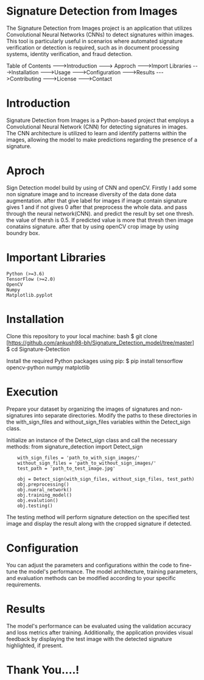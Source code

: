 # Signature Detection from Images

The Signature Detection from Images project is an application that utilizes Convolutional Neural Networks (CNNs) 
to detect signatures within images. This tool is particularly useful in scenarios where automated signature verification 
or detection is required, such as in document processing systems, identity verification, and fraud detection.

Table of Contents
--->Introduction
---> Approch
--->Import Libraries
--->Installation
--->Usage
--->Configuration
--->Results
--->Contributing
--->License
--->Contact

# Introduction
Signature Detection from Images is a Python-based project that employs a Convolutional Neural Network (CNN) for detecting signatures in images. 
The CNN architecture is utilized to learn and identify patterns within the images, 
allowing the model to make predictions regarding the presence of a signature.

# Aproch
Sign Detection model build by using of CNN and openCV. Firstly I add some non signature image and to increase diversity of the data 
done data augmentation. after that give label for images if image contain signature gives 1 and if not gives 0 after that preprocess the whole data.
and pass through the neural network(CNN). and predict the result by set one thresh. the value of thersh is 0.5. If predicted value is more that 
thresh then image conatains signature. after that by using openCV crop image by using boundry box.

# Important Libraries
    Python (>=3.6)
    TensorFlow (>=2.0)
    OpenCV
    Numpy
    Matplotlib.pyplot
    
# Installation
Clone this repository to your local machine:
bash
$ git clone [https://github.com/ankush98-bh/Signature_Detection_model/tree/master]
$ cd Signature-Detection

Install the required Python packages using pip:
$ pip install tensorflow opencv-python numpy matplotlib 

# Execution
  Prepare your dataset by organizing the images of signatures and non-signatures into separate directories. 
  Modify the paths to these directories in the with_sign_files and without_sign_files variables within the Detect_sign class.
  
  Initialize an instance of the Detect_sign class and call the necessary methods:
        from signature_detection import Detect_sign
        
        with_sign_files = 'path_to_with_sign_images/'
        without_sign_files = 'path_to_without_sign_images/'
        test_path = 'path_to_test_image.jpg'
        
        obj = Detect_sign(with_sign_files, without_sign_files, test_path)
        obj.preprocessing()
        obj.nueral_network()
        obj.training_model()
        obj.evalution()
        obj.testing()
        
  The testing method will perform signature detection on the specified test image and display the result along with the cropped signature if detected.

# Configuration
  You can adjust the parameters and configurations within the code to fine-tune the model's performance. 
  The model architecture, training parameters, and evaluation methods can be modified according to your specific requirements.

# Results
  The model's performance can be evaluated using the validation accuracy and loss metrics after training. 
  Additionally, the application provides visual feedback by displaying the test image with the detected signature highlighted, if present.

# Thank You....!





